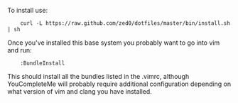 To install use:
```
	curl -L https://raw.github.com/zed0/dotfiles/master/bin/install.sh | sh
```

Once you've installed this base system you probably want to go into vim and run:
```
	:BundleInstall
```
This should install all the bundles listed in the .vimrc, although YouCompleteMe will probably require additional configuration depending on what version of vim and clang you have installed.
